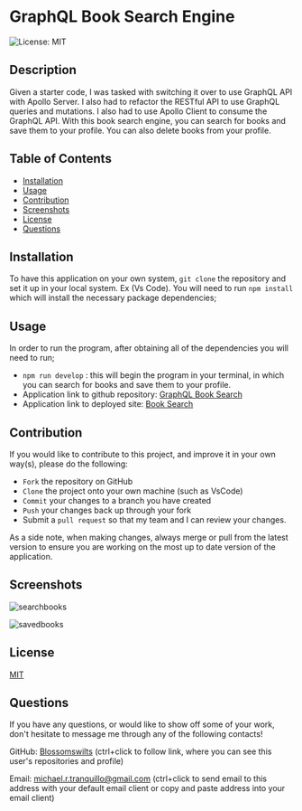 # GraphQL Book Search Engine
![License: MIT](https://img.shields.io/badge/License-MIT-yellow.svg)

## Description
Given a starter code, I was tasked with switching it over to use GraphQL API with Apollo Server. I also had to refactor the RESTful API to use GraphQL queries and mutations. I also had to use Apollo Client to consume the GraphQL API.
With this book search engine, you can search for books and save them to your profile. You can also delete books from your profile.

## Table of Contents
* [Installation](#installation)
* [Usage](#usage)
* [Contribution](#contribution)
* [Screenshots](#screenshots)
* [License](#license)
* [Questions](#questions)


## Installation
To have this application on your own system, `git clone` the repository and set it up in your local system. Ex (Vs Code).
You will need to run `npm install` which will install the necessary package dependencies;

## Usage
In order to run the program, after obtaining all of the dependencies you will need to run;
* `npm run develop` : this will begin the program in your terminal, in which you can search for books and save them to your profile.
* Application link to github repository: [GraphQL Book Search](https://github.com/Blossomswilts/book-search-graphql)
* Application link to deployed site: [Book Search](https://graphql-book-search-10cca70d1e65.herokuapp.com/)

## Contribution
If you would like to contribute to this project, and improve it in your own way(s), please do the following:
- `Fork` the repository on GitHub
- `Clone` the project onto your own machine (such as VsCode)
- `Commit` your changes to a branch you have created
- `Push` your changes back up through your fork
- Submit a `pull request` so that my team and I can review your changes.

As a side note, when making changes, always merge or pull from the latest version to ensure you are working on the most up to date version of the application. 

## Screenshots
![searchbooks](https://github.com/Blossomswilts/book-search-graphql/assets/117021869/cc455baa-73ac-4494-b9b6-2215fe8d04a3)

![savedbooks](https://github.com/Blossomswilts/book-search-graphql/assets/117021869/070abf3d-16cb-4d0d-b579-9e1f30beadeb)

## License
[MIT](https://choosealicense.com/licenses/mit/)

## Questions
If you have any questions, or would like to show off some of your work, don't hesitate to message me through any of the following contacts!

GitHub: [Blossomswilts](https://github.com/Blossomswilts)
(ctrl+click to follow link, where you can see this user's repositories and profile)
    

Email: michael.r.tranquillo@gmail.com
(ctrl+click to send email to this address with your default email client or copy and paste address into your email client)